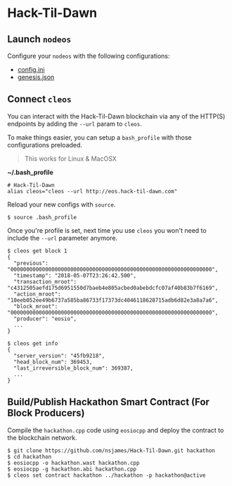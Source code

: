 # Hack-Til-Dawn

## Launch `nodeos`

Configure your `nodeos` with the following configurations:

- [config.ini](https://raw.githubusercontent.com/nsjames/Hack-Til-Dawn/master/config.ini)
- [genesis.json](https://raw.githubusercontent.com/nsjames/Hack-Til-Dawn/master/genesis.json)

## Connect `cleos`

You can interact with the Hack-Til-Dawn blockchain via any of the HTTP(S) endpoints by adding the `--url` param to `cleos`.

To make things easier, you can setup a `bash_profile` with those configurations preloaded.

> This works for Linux & MacOSX

**~/.bash_profile**

```
# Hack-Til-Dawn
alias cleos="cleos --url http://eos.hack-til-dawn.com"
```

Reload your new configs with `source`.

```
$ source .bash_profile
```

Once you're profile is set, next time you use `cleos` you won't need to include the `--url` parameter anymore.

```
$ cleos get block 1
{
  "previous": "0000000000000000000000000000000000000000000000000000000000000000",
  "timestamp": "2018-05-07T23:26:42.500",
  "transaction_mroot": "c4312505aefd175d6951550d7baeb4e805acbed0abebdcfc07af40b83b7f6169",
  "action_mroot": "10eeb052ee49b6737a585ba86733f17373dc4046118628715adb6d82e3a8a7a6",
  "block_mroot": "0000000000000000000000000000000000000000000000000000000000000000",
  "producer": "eosio",
  ...
}

$ cleos get info
{
  "server_version": "45fb9218",
  "head_block_num": 369453,
  "last_irreversible_block_num": 369387,
  ...
}
```

## Build/Publish Hackathon Smart Contract (For Block Producers)

Compile the `hackathon.cpp` code using `eosiocpp` and deploy the contract to the blockchain network.

```
$ git clone https://github.com/nsjames/Hack-Til-Dawn.git hackathon
$ cd hackathon
$ eosiocpp -o hackathon.wast hackathon.cpp
$ eosiocpp -g hackathon.abi hackathon.cpp
$ cleos set contract hackathon ../hackathon -p hackathon@active
```
